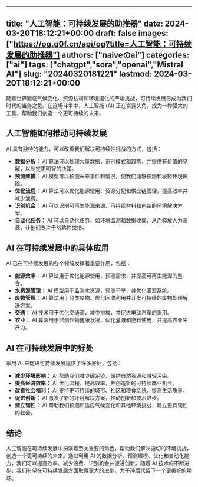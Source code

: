 
---
title: "人工智能：可持续发展的助推器"
date: 2024-03-20T18:12:21+00:00
draft: false
images: ["https://og.g0f.cn/api/og?title=人工智能：可持续发展的助推器"]
authors: ["naiveのai"]
categories: ["ai"]
tags: ["chatgpt","sora","openai","Mistral AI"]
slug: "20240320181221"
lastmod: 2024-03-20T18:12:21+00:00
---
随着世界面临气候变化、资源枯竭和环境退化的严峻挑战，可持续发展已成为我们时代的当务之急。在这场斗争中，人工智能 (AI) 正在崭露头角，成为一种强大的工具，帮助我们创造一个更可持续的未来。

## 人工智能如何推动可持续发展

AI 具有独特的能力，可以改善我们解决可持续性挑战的方式，包括：

- **数据分析：** AI 算法可以处理大量数据，识别模式和趋势，并提供有价值的见解，以制定更明智的决策。
- **预测建模：** AI 模型可以预测未来事件和情况，使我们能够预测和减轻环境风险。
- **优化流程：** AI 算法可以优化能源使用、资源分配和供应链管理，提高效率并减少浪费。
- **识别机会：** AI 可以识别可再生能源来源、可持续材料和创新的环境解决方案。
- **自动化任务：** AI 可以自动化任务，如环境监测和数据收集，从而释放人力资源，让他们专注于战略性举措。

## AI 在可持续发展中的具体应用

AI 已在可持续发展的各个领域发挥着重要作用，包括：

- **能源效率：** AI 算法用于优化能源使用，预测需求，并提高可再生能源的整合。
- **水资源管理：** AI 模型用于监测水资源，预测干旱，并优化灌溉系统。
- **废物管理：** AI 算法用于分类废物、优化回收利用并开发可持续的废物处理解决方案。
- **交通：** AI 技术用于优化交通流，减少排放，并促进电动汽车的采用。
- **农业：** AI 算法用于监测作物健康状况、优化灌溉和肥料使用，并提高农业生产力。

## AI 在可持续发展中的好处

采用 AI 来促进可持续发展提供了许多好处，包括：

- **减少环境影响：** AI 帮助我们减少碳足迹、保护自然资源和减轻污染。
- **提高经济效率：** AI 优化流程，提高效率，并创造新的可持续商业机会。
- **改善社会福利：** AI 支持更可持续的城市、社区和粮食系统，提高生活质量。
- **促进创新：** AI 激发了新的环境解决方案，推动创新和技术进步。
- **建立韧性：** AI 帮助我们预测和适应气候变化和其他环境挑战，建立更具韧性的社会。

## 结论

人工智能在可持续发展中扮演着至关重要的角色，帮助我们解决迫切的环境挑战，创造一个更可持续的未来。通过利用 AI 的数据分析、预测建模、优化和自动化能力，我们可以提高效率、减少浪费、识别机会并促进创新。随着 AI 技术的不断进步，我们有望在可持续发展方面取得更大的进步，为子孙后代留下一个更美好的星球。